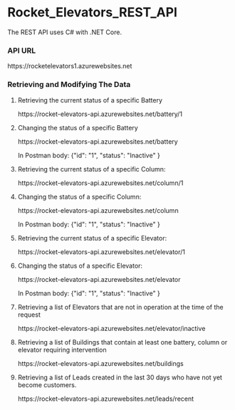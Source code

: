 # Rocket_Elevators_REST_API

The REST API uses C# with .NET Core.

### API URL
   <p>https://rocketelevators1.azurewebsites.net</p>

### Retrieving and Modifying The Data
<ol>
   <li>Retrieving the current status of a specific Battery</li>
   <p>https://rocket-elevators-api.azurewebsites.net/battery/1</p>
   
   <li>Changing the status of a specific Battery</li>
   <p>https://rocket-elevators-api.azurewebsites.net/battery</p>
   <p>In Postman body: {"id": "1", "status": "Inactive" }</p>
   
   <li>Retrieving the current status of a specific Column:</li>
   <p>https://rocket-elevators-api.azurewebsites.net/column/1</p>
   
   <li>Changing the status of a specific Column:</li>
   <p>https://rocket-elevators-api.azurewebsites.net/column</p>
   <p>In Postman body: {"id": "1",  "status": "Inactive" }</p>
   
   <li>Retrieving the current status of a specific Elevator:</li>
   <p>https://rocket-elevators-api.azurewebsites.net/elevator/1</p>
   
   <li>Changing the status of a specific Elevator:</li>
   <p>https://rocket-elevators-api.azurewebsites.net/elevator</p>
   <p>In Postman body: {"id": "1",  "status": "Inactive" }</p>
   
   <li>Retrieving a list of Elevators that are not in operation at the time of the request</li>
   <p>https://rocket-elevators-api.azurewebsites.net/elevator/inactive</p>
   
   <li>Retrieving a list of Buildings that contain at least one battery, column or elevator requiring intervention</li>
   <p>https://rocket-elevators-api.azurewebsites.net/buildings</p>
   
   <li>Retrieving a list of Leads created in the last 30 days who have not yet become customers.</li>
   <p>https://rocket-elevators-api.azurewebsites.net/leads/recent</p>
</ol>
